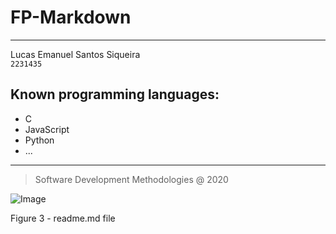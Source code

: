 # FP-Markdown
---
Lucas Emanuel Santos Siqueira     
`2231435`
## Known programming languages:
* C
* JavaScript
* Python
* ...
---
> Software Development Methodologies @ 2020

![Image](https://eduportugal.eu/wp-content/uploads/2017/08/eduportugal_ipleiria_n.jpg)

Figure 3 - readme.md file
